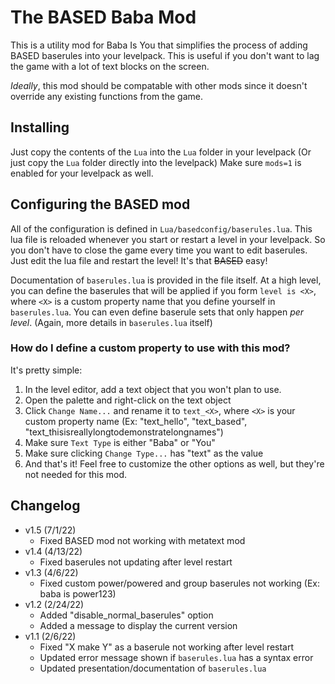 # The BASED Baba Mod

This is a utility mod for Baba Is You that simplifies the process of adding BASED baserules into your levelpack. This is useful if you don't want to lag the game with a lot of text blocks on the screen.

*Ideally*, this mod should be compatable with other mods since it doesn't override any existing functions from the game.

## Installing
Just copy the contents of the `Lua` into the `Lua` folder in your levelpack (Or just copy the `Lua` folder directly into the levelpack) Make sure `mods=1` is enabled for your levelpack as well.

## Configuring the BASED mod
All of the configuration is defined in `Lua/basedconfig/baserules.lua`. This lua file is reloaded whenever you start or restart a level in your levelpack. So you don't have to close the game every time you want to edit baserules. Just edit the lua file and restart the level! It's that ~~BASED~~ easy!

Documentation of `baserules.lua` is provided in the file itself. At a high level, you can define the baserules that will be applied if you form `level is <X>`, where `<X>` is a custom property name that you define yourself in `baserules.lua`. You can even define baserule sets that only happen *per level*. (Again, more details in `baserules.lua` itself)

### How do I define a custom property to use with this mod?
It's pretty simple:

1) In the level editor, add a text object that you won't plan to use.
2) Open the palette and right-click on the text object
3) Click `Change Name...` and rename it to `text_<X>`, where `<X>` is your custom property name (Ex: "text_hello", "text_based", "text_thisisreallylongtodemonstratelongnames")
4) Make sure `Text Type` is either "Baba" or "You"
5) Make sure clicking `Change Type...` has "text" as the value
6) And that's it! Feel free to customize the other options as well, but they're not needed for this mod.


## Changelog
- v1.5 (7/1/22)
  - Fixed BASED mod not working with metatext mod
- v1.4 (4/13/22)
  - Fixed baserules not updating after level restart
- v1.3 (4/6/22)
  - Fixed custom power/powered and group baserules not working (Ex: baba is power123)
- v1.2 (2/24/22)
  - Added "disable_normal_baserules" option
  - Added a message to display the current version
- v1.1 (2/6/22)
  - Fixed "X make Y" as a baserule not working after level restart
  - Updated error message shown if `baserules.lua` has a syntax error
  - Updated presentation/documentation of `baserules.lua`
